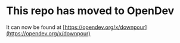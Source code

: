 # This repo has moved to OpenDev

It can now be found at [https://opendev.org/x/downpour](https://opendev.org/x/downpour)
